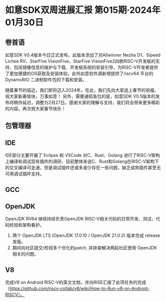 # 如意SDK双周进展汇报  第015期·2024年01月30日

## 卷首语

如意SDK V0.4版本今日正式发布。此版本添加了对Allwinner Nezha D1、Sipeed Lichee RV、StarFive VisionFive、StarFive VisionFive2四款RISC-V开发板的支持，包括镜像信息的维护与下载、开发板系统的安装引导，为RISC-V开发者提供了更加便捷的OS获取及安装体验。此外如意软件源新增提供了riscv64 平台的 DynamoRIO 二进制软件包的下载和安装。

随着春节的临近，我们即将迈入2024年。在此，我们先向大家送上春节的祝福，祝大家新春愉快，万事如意！
另外，需要通知各位的是，如意SDK V0.5版本的发布将稍作延迟，调整为2月27日。感谢大家的理解与支持，我们将会带来更多精彩的内容。再次祝大家春节快乐！

## 包管理器

## IDE
IDE部分主要开展了 Eclipse 和 VSCode 对C、Rust、Golang 进行了RISC-V架构上编译和调试现有插件的调研，目前整体来说C、Rust和Golang在RISC-V架构下的交叉编译可走通，但是调试插件还或多或少存在一些问题，缺乏成熟插件甚至无可用调试插件支持。

## GCC


## OpenJDK

OpenJDK RV64 继续持续负责OpenJDK RISC-V相关代码的日常开发、测试、代码检视和架构看护。
1. 两个 OpenJDK LTS (OpenJDK 17.0.10 / OpenJDK 21.0.2) 版本完成 release 发版。
2. 期间向社区提交/检视多个优化的patch, 并排查解决两起社区使用 OpenJDK 相关的问题。

## V8

完成V8 on Android RISC-V的英文文档，并向RISE汇报了此项任务的完成（https://github.com/riscv-collab/v8/wiki/How-to-Run-v8-on-Android-RISCV）。
